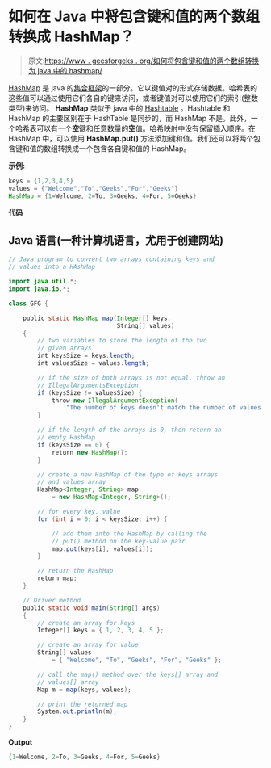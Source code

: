 # 如何在 Java 中将包含键和值的两个数组转换成 HashMap？

> 原文:[https://www . geesforgeks . org/如何将包含键和值的两个数组转换为 java 中的 hashmap/](https://www.geeksforgeeks.org/how-to-convert-two-arrays-containing-keys-and-values-to-hashmap-in-java/)

[HashMap](https://www.geeksforgeeks.org/java-util-hashmap-in-java-with-examples/) 是 java 的[集合框架](https://www.geeksforgeeks.org/collections-in-java-2/)的一部分。它以键值对的形式存储数据。哈希表的这些值可以通过使用它们各自的键来访问，或者键值对可以使用它们的索引(整数类型)来访问。 **HashMap** 类似于 java 中的 [Hashtable](https://www.geeksforgeeks.org/hashtable-in-java/) 。Hashtable 和 HashMap 的主要区别在于 HashTable 是同步的，而 HashMap 不是。此外，一个哈希表可以有一个**空**键和任意数量的**空**值。哈希映射中没有保留插入顺序。在 HashMap 中，可以使用 **HashMap.put()** 方法添加键和值。我们还可以将两个包含键和值的数组转换成一个包含各自键和值的 HashMap。

**示例:**

```java
keys = {1,2,3,4,5}
values = {"Welcome","To","Geeks","For","Geeks"}
HashMap = {1=Welcome, 2=To, 3=Geeks, 4=For, 5=Geeks}
```

**代码**

## Java 语言(一种计算机语言，尤用于创建网站)

```java
// Java program to convert two arrays containing keys and
// values into a HAshMap

import java.util.*;
import java.io.*;

class GFG {

    public static HashMap map(Integer[] keys,
                              String[] values)
    {
        // two variables to store the length of the two
        // given arrays
        int keysSize = keys.length;
        int valuesSize = values.length;

        // if the size of both arrays is not equal, throw an
        // IllegalArgumentsException
        if (keysSize != valuesSize) {
            throw new IllegalArgumentException(
                "The number of keys doesn't match the number of values.");
        }

        // if the length of the arrays is 0, then return an
        // empty HashMap
        if (keysSize == 0) {
            return new HashMap();
        }

        // create a new HashMap of the type of keys arrays
        // and values array
        HashMap<Integer, String> map
            = new HashMap<Integer, String>();

        // for every key, value
        for (int i = 0; i < keysSize; i++) {

            // add them into the HashMap by calling the
            // put() method on the key-value pair
            map.put(keys[i], values[i]);
        }

        // return the HashMap
        return map;
    }

    // Driver method
    public static void main(String[] args)
    {
        // create an array for keys
        Integer[] keys = { 1, 2, 3, 4, 5 };

        // create an array for value
        String[] values
            = { "Welcome", "To", "Geeks", "For", "Geeks" };

        // call the map() method over the keys[] array and
        // values[] array
        Map m = map(keys, values);

        // print the returned map
        System.out.println(m);
    }
}
```

**Output**

```java
{1=Welcome, 2=To, 3=Geeks, 4=For, 5=Geeks}
```